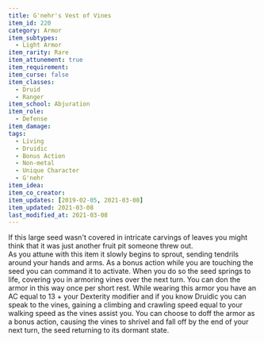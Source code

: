 ```yaml
---
title: G'nehr's Vest of Vines
item_id: 220
category: Armor
item_subtypes: 
  - Light Armor
item_rarity: Rare
item_attunement: true
item_requirement: 
item_curse: false
item_classes: 
  - Druid
  - Ranger
item_school: Abjuration
item_role: 
  - Defense
item_damage: 
tags:
  - Living
  - Druidic
  - Bonus Action
  - Non-metal
  - Unique Character
  - G'nehr
item_idea: 
item_co_creator: 
item_updates: [2019-02-05, 2021-03-08]
item_updated: 2021-03-08
last_modified_at: 2021-03-08
---
```


If this large seed wasn't covered in intricate carvings of leaves you might think that it was just another fruit pit someone threw out.  
As you attune with this item it slowly begins to sprout, sending tendrils around your hands and arms.
As a bonus action while you are touching the seed you can command it to activate. When you do so the seed springs to life, covering you in armoring vines over the next turn. You can don the armor in this way once per short rest.
While wearing this armor you have an AC equal to 13 + your Dexterity modifier and if you know Druidic you can speak to the vines, gaining a climbing and crawling speed equal to your walking speed as the vines assist you. You can choose to doff the armor as a bonus action, causing the vines to shrivel and fall off by the end of your next turn, the seed returning to its dormant state.
